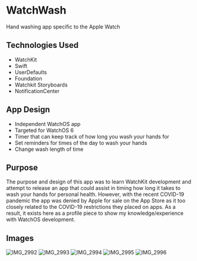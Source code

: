 # WatchWash
Hand washing app specific to the Apple Watch


## Technologies Used

- WatchKit
- Swift
- UserDefaults
- Foundation
- Watchkit Storyboards
- NotificationCenter

## App Design

- Independent WatchOS app
- Targeted for WatchOS 6
- Timer that can keep track of how long you wash your hands for
- Set reminders for times of the day to wash your hands
- Change wash length of time

## Purpose

The purpose and design of this app was to learn WatchKit development and attempt to release an app that could assist in timing how long it takes to wash your hands for personal health. 
However, with the recent COVID-19 pandemic the app was denied by Apple for sale on the App Store as it too closely related to the COVID-19 restrictions they placed on apps. 
As a result, it exists here as a profile piece to show my knowledge/experience with WatchOS development. 

## Images
![IMG_2992](https://user-images.githubusercontent.com/42280875/81124316-f9576580-8ee9-11ea-9291-de5bb5ae718b.png)
![IMG_2993](https://user-images.githubusercontent.com/42280875/81124319-fa889280-8ee9-11ea-8dd4-aa692c39a96b.png)
![IMG_2994](https://user-images.githubusercontent.com/42280875/81124321-fb212900-8ee9-11ea-8808-a69e305ed1da.png)
![IMG_2995](https://user-images.githubusercontent.com/42280875/81124323-fbb9bf80-8ee9-11ea-8552-dfb809540fd6.png)
![IMG_2996](https://user-images.githubusercontent.com/42280875/81124324-fc525600-8ee9-11ea-9434-0a3f60e0cb46.png)







